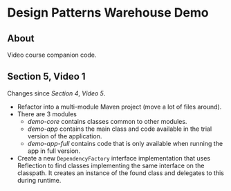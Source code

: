 # Design Patterns Warehouse Demo

## About

Video course companion code.

## Section 5, Video 1

Changes since _Section 4_, _Video 5_.

* Refactor into a multi-module Maven project (move a lot of files around).
* There are 3 modules
    * _demo-core_ contains classes common to other modules.
    * _demo-app_ contains the main class and code available in the trial version of the application.
    * _demo-app-full_ contains code that is only available when running the app in full version.
* Create a new `DependencyFactory` interface implementation that uses Reflection to find classes implementing the
same interface on the classpath. It creates an instance of the found class and delegates to this during runtime.
 
